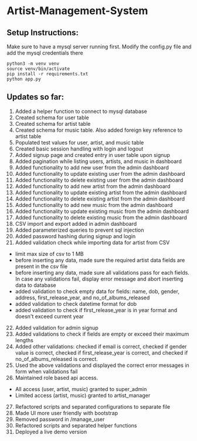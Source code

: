 # Artist-Management-System

## Setup Instructions:
Make sure to have a mysql server running first.
Modify the config.py file and add the mysql credentials there
```
python3 -m venv venv
source venv/bin/activate
pip install -r requirements.txt
python app.py
```

## Updates so far:
1. Added a helper function to connect to mysql database
2. Created schema for user table
3. Created schema for artist table
4. Created schema for music table. Also added foreign key reference to artist table
5. Populated test values for user, artist, and music table
6. Created basic session handling with login and logout
7. Added signup page and created entry in user table upon signup
8. Added pagination while listing users, artists, and music in dashboard
9. Added functionality to add new user from the admin dashboard
10. Added functionality to update existing user from the admin dashboard
11. Added functionality to delete existing user from the admin dashboard
12. Added functionality to add new artist from the admin dashboard
13. Added functionality to update existing artist from the admin dashboard
14. Added functionality to delete existing artist from the admin dashboard
15. Added functionality to add new music from the admin dashboard
16. Added functionality to update existing music from the admin dashboard
17. Added functionality to delete existing music from the admin dashboard
18. CSV import and export added in admin dashboard
19. Added  parameterized queries to prevent sql injection
20. Added password hashing during signup and login
21. Added validation check while importing data for artist from CSV
* limit max size of csv to 1 MB
* before inserting any data, made sure the required artist data fields are present in the csv file
* before inserting any data, made sure all validations pass for each fields. In case any validations fail, display error message and abort inserting data to database
* added validation to check empty data for fields: name, dob, gender, address, first_release_year, and no_of_albums_released
* added validation to check datetime format for dob
* added validation to check if first_release_year is in year format and doesn't exceed current year
22. Added validation for admin signup
23. Added validations to check if fields are empty or exceed their maximum lengths
24. Added other validations: checked if email is correct, checked if gender value is correct,
    checked if first_release_year is correct, and checked if no_of_albums_released is correct.
25. Used the above validations and displayed the correct error messages in form when validations fail
26. Maintained role based api access. 
* All access (user, artist, music) granted to super_admin
* Limited access (artist, music) granted to artist_manager
27. Refactored scripts and separated configurations to separate file
28. Made UI more user friendly with bootstrap
29. Removed password in /manage_user
30. Refactored scripts and separated helper functions
31. Deployed a live demo version
